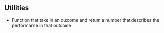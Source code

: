 ## Utilities
 - Function that take in an outcome and return a number that describes the performance in that outcome
